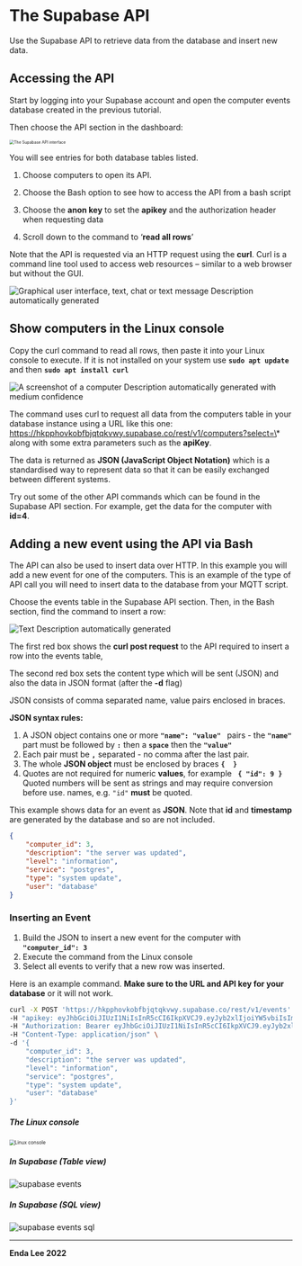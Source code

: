 # The Supabase API

Use the Supabase API to retrieve data from the database and insert new data.

## Accessing the API

Start by logging into your Supabase account and open the computer events database created in the previous tutorial.

Then choose the API section in the dashboard:

<img src="./media/c862ad2d50d5e6fb71255a6f84216fa3.png" alt="The Supabase API interface" style="zoom:50%;" />

You will see entries for both database tables listed.

1.  Choose computers to open its API.

2.  Choose the Bash option to see how to access the API from a bash script

3.  Choose the **anon key** to set the **apikey** and the authorization header when
    requesting data

4.  Scroll down to the command to ‘**read all rows**’

Note that the API is requested via an HTTP request using the **curl**. Curl is a command line tool used to access web resources –  similar to a web browser but without the GUI.

![Graphical user interface, text, chat or text message Description automatically
generated](./media/dc7d717d116d5e4a4241620e703215e8.png)

## Show computers in the Linux console

Copy the curl command to read all rows, then paste it into your Linux console to execute. If it is not installed on your system use  **```sudo apt update```** and then **```sudo apt install curl```**

![A screenshot of a computer Description automatically generated with medium
confidence](./media/f9f76fe1a692ff082a8b9fa1141b189b.png)

The command uses curl to request all data from the computers table in your database instance using a URL like this one:
https://hkpphovkobfbjqtqkvwy.supabase.co/rest/v1/computers?select=\* along with some extra parameters such as the **apiKey**.

The data is returned as **JSON (JavaScript Object Notation)** which is a standardised way to represent data so that it can be easily exchanged between different systems.

Try out some of the other API commands which can be found in the Supabase API section. For example, get the data for the computer with **id=4**.

## Adding a new event using the API via Bash

The API can also be used to insert data over HTTP. In this example you will add a new event for one of the computers. This is an example of the type of API call you will need to insert data to the database from your MQTT script.

Choose the events table in the Supabase API section. Then, in the Bash section, find the command to insert a row:

![Text Description automatically
generated](./media/3f8d5bbeab134768c86a175b24b638aa.png)

The first red box shows the **curl post request** to the API required to insert a row into the events table,

The second red box sets the content type which will be sent (JSON) and also the data in JSON format (after the **-d** flag)

JSON consists of comma separated name, value pairs enclosed in braces. 

**JSON syntax rules:** 

1. A  JSON object contains one or more  **```"name": "value" ```** pairs - the **```"name"```**  part must be followed by **```:```** then a **```space```** then the **```"value"```**
2. Each pair must be **```,```** separated - no comma after the last pair.
3. The whole **JSON object** must be enclosed by braces **```{  }```**
4. Quotes are not required for numeric **values**, for example **``` { "id": 9 }```** Quoted numbers will be sent as strings and may require conversion before use. names, e.g. ```"id"``` **must** be quoted.

This example shows data for an event as **JSON**. Note that **id** and  **timestamp** are generated by the database and so are not included. 

```json
{
    "computer_id": 3,
    "description": "the server was updated",
    "level": "information",
    "service": "postgres",
    "type": "system update",
    "user": "database" 
}
```

### Inserting an Event

1.  Build the JSON to insert a new event for the computer with **```"computer_id": 3```**
2.  Execute the command from the Linux console
3.  Select all events to verify that a new row was inserted.

Here is an example command. **Make sure to the URL and API key for your database** or it will not work.

```bash
curl -X POST 'https://hkpphovkobfbjqtqkvwy.supabase.co/rest/v1/events' \
-H "apikey: eyJhbGciOiJIUzI1NiIsInR5cCI6IkpXVCJ9.eyJyb2xlIjoiYW5vbiIsImlhdCI6MTYyMDEyOTgzMCwiZXhwIjoxOTM1NzA1ODMwfQ.oCacU8SVPF-Oj0EEaWo8jRw8-oDL_6mAhyP1y_bJyPE" \
-H "Authorization: Bearer eyJhbGciOiJIUzI1NiIsInR5cCI6IkpXVCJ9.eyJyb2xlIjoiYW5vbiIsImlhdCI6MTYyMDEyOTgzMCwiZXhwIjoxOTM1NzA1ODMwfQ.oCacU8SVPF-Oj0EEaWo8jRw8-oDL_6mAhyP1y_bJyPE" \
-H "Content-Type: application/json" \
-d '{
    "computer_id": 3,
    "description": "the server was updated",
    "level": "information",
    "service": "postgres",
    "type": "system update",
    "user": "database" 
}'
```

##### The Linux console

<img src="./media/bash_insert_select_all.png" style="zoom:60%;" alt="Linux console"/>



##### In Supabase (Table view)

![supabase events](./media/supabase_events_table.png)



##### In Supabase (SQL view)

![supabase events sql](./media/supabase_events_sql.png)



------

**Enda Lee 2022**
